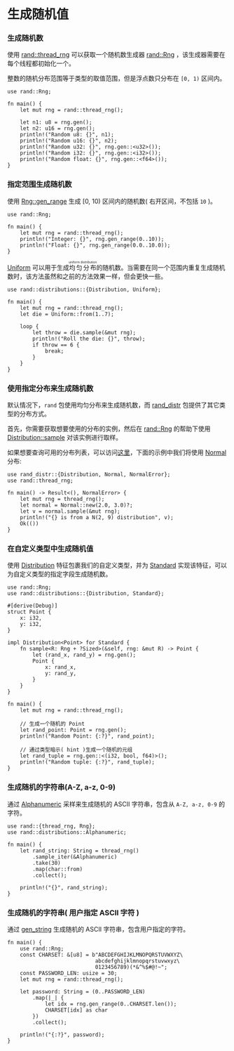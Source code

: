 # 生成随机值

### 生成随机数

使用 [rand::thread_rng](https://docs.rs/rand/*/rand/fn.thread_rng.html) 可以获取一个随机数生成器 [rand::Rng](https://docs.rs/rand/0.8.5/rand/trait.Rng.html) ，该生成器需要在每个线程都初始化一个。

整数的随机分布范围等于类型的取值范围，但是浮点数只分布在 `[0, 1)` 区间内。

```rust,editable
use rand::Rng;

fn main() {
    let mut rng = rand::thread_rng();

    let n1: u8 = rng.gen();
    let n2: u16 = rng.gen();
    println!("Random u8: {}", n1);
    println!("Random u16: {}", n2);
    println!("Random u32: {}", rng.gen::<u32>());
    println!("Random i32: {}", rng.gen::<i32>());
    println!("Random float: {}", rng.gen::<f64>());
}
```

### 指定范围生成随机数

使用 [Rng::gen_range](https://rust-lang-nursery.github.io/rust-cookbook/algorithms/randomness.html) 生成 [0, 10) 区间内的随机数( 右开区间，不包括 `10` )。
```rust,editable
use rand::Rng;

fn main() {
    let mut rng = rand::thread_rng();
    println!("Integer: {}", rng.gen_range(0..10));
    println!("Float: {}", rng.gen_range(0.0..10.0));
}
```

[Uniform](https://docs.rs/rand/*/rand/distributions/uniform/struct.Uniform.html) 可以用于生成<ruby>均匀分布<rt>uniform distribution</rt></ruby>的随机数。当需要在同一个范围内重复生成随机数时，该方法虽然和之前的方法效果一样，但会更快一些。

```rust,editable
use rand::distributions::{Distribution, Uniform};

fn main() {
    let mut rng = rand::thread_rng();
    let die = Uniform::from(1..7);

    loop {
        let throw = die.sample(&mut rng);
        println!("Roll the die: {}", throw);
        if throw == 6 {
            break;
        }
    }
}
```

### 使用指定分布来生成随机数

默认情况下，`rand` 包使用均匀分布来生成随机数，而 [rand_distr](https://docs.rs/rand_distr/*/rand_distr/index.html) 包提供了其它类型的分布方式。

首先，你需要获取想要使用的分布的实例，然后在 [rand::Rng](https://docs.rs/rand/*/rand/trait.Rng.html) 的帮助下使用 [Distribution::sample](https://docs.rs/rand/*/rand/distributions/trait.Distribution.html#tymethod.sample) 对该实例进行取样。

如果想要查询可用的分布列表，可以访问[这里](https://docs.rs/rand_distr/*/rand_distr/index.html)，下面的示例中我们将使用 [Normal](https://docs.rs/rand_distr/0.4.3/rand_distr/struct.Normal.html) 分布:
```rust,editable
use rand_distr::{Distribution, Normal, NormalError};
use rand::thread_rng;

fn main() -> Result<(), NormalError> {
    let mut rng = thread_rng();
    let normal = Normal::new(2.0, 3.0)?;
    let v = normal.sample(&mut rng);
    println!("{} is from a N(2, 9) distribution", v);
    Ok(())
}
```

### 在自定义类型中生成随机值


使用 [Distribution](https://docs.rs/rand/*/rand/distributions/trait.Distribution.html) 特征包裹我们的自定义类型，并为 [Standard](https://docs.rs/rand/*/rand/distributions/struct.Standard.html) 实现该特征，可以为自定义类型的指定字段生成随机数。


```rust,editable
use rand::Rng;
use rand::distributions::{Distribution, Standard};

#[derive(Debug)]
struct Point {
    x: i32,
    y: i32,
}

impl Distribution<Point> for Standard {
    fn sample<R: Rng + ?Sized>(&self, rng: &mut R) -> Point {
        let (rand_x, rand_y) = rng.gen();
        Point {
            x: rand_x,
            y: rand_y,
        }
    }
}

fn main() {
    let mut rng = rand::thread_rng();

    // 生成一个随机的 Point
    let rand_point: Point = rng.gen();
    println!("Random Point: {:?}", rand_point);

    // 通过类型暗示( hint )生成一个随机的元组
    let rand_tuple = rng.gen::<(i32, bool, f64)>();
    println!("Random tuple: {:?}", rand_tuple);
}
```

### 生成随机的字符串(A-Z, a-z, 0-9)
通过 [Alphanumeric](https://docs.rs/rand/0.8.5/rand/distributions/struct.Alphanumeric.html) 采样来生成随机的 ASCII 字符串，包含从 `A-Z, a-z, 0-9` 的字符。

```rust,editble
use rand::{thread_rng, Rng};
use rand::distributions::Alphanumeric;

fn main() {
    let rand_string: String = thread_rng()
        .sample_iter(&Alphanumeric)
        .take(30)
        .map(char::from)
        .collect();

    println!("{}", rand_string);
}
```

### 生成随机的字符串( 用户指定 ASCII 字符 )
通过 [gen_string](https://docs.rs/rand/0.8.5/rand/trait.Rng.html#method.gen_range) 生成随机的 ASCII 字符串，包含用户指定的字符。

```rust,editable
fn main() {
    use rand::Rng;
    const CHARSET: &[u8] = b"ABCDEFGHIJKLMNOPQRSTUVWXYZ\
                            abcdefghijklmnopqrstuvwxyz\
                            0123456789)(*&^%$#@!~";
    const PASSWORD_LEN: usize = 30;
    let mut rng = rand::thread_rng();

    let password: String = (0..PASSWORD_LEN)
        .map(|_| {
            let idx = rng.gen_range(0..CHARSET.len());
            CHARSET[idx] as char
        })
        .collect();

    println!("{:?}", password);
}
```
